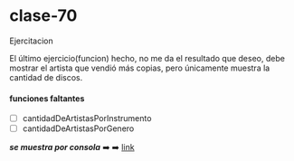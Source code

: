 # clase-70
Ejercitacion

El último ejercicio(funcion) hecho, no me da el resultado que deseo, debe mostrar el artista que vendió más copias, pero únicamente muestra la cantidad de discos.

#### funciones faltantes
- [ ] cantidadDeArtistasPorInstrumento
- [ ] cantidadDeArtistasPorGenero

***se muestra por consola*** ➡️ ➡️
[link](https://rosalybt.github.io/clase-70/)
